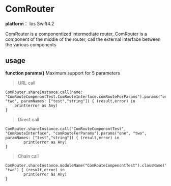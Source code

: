 # ComRouter

**platform**： Ios Swift4.2

ComRouter is a componentized intermediate router, ComRouter is a component of the middle of the router, call the external interface between the various components

## usage
**function params()** Maximum support for 5 parameters 

> URL call

    ComRouter.shareInstance.call(name: "ComRouteCompenontTest.ComRouteInterface.comRouteForParams").params("one", "two", paramNames: ["test","string"]) { (result,error) in
        print(error as Any)
    }

> Direct call

	ComRouter.shareInstance.call("ComRouteCompenontTest", "ComRouteInterface", "comRouteForParams").params("one", "two", paramNames: ["test","string"]) { (result,error) in
            print(error as Any)
    }
    
    
> Chain call

	ComRouter.shareInstance.moduleName("ComRouteCompenontTest").className("ComRouteInterface").funcName("comRouteForParams").params("one", "two") { (result,error) in
            print(error as Any)
    }
